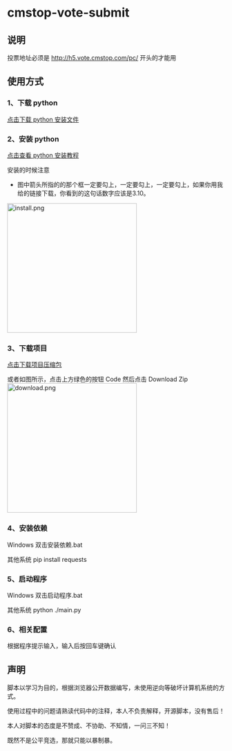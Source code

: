 # cmstop-vote-submit
## 说明
投票地址必须是 http://h5.vote.cmstop.com/pc/ 开头的才能用

## 使用方式

### 1、下载 python
[点击下载 python 安装文件](https://www.python.org/ftp/python/3.10.1/python-3.10.1-amd64.exe)

### 2、安装 python
[点击查看 python 安装教程](https://www.liaoxuefeng.com/wiki/1016959663602400/1016959856222624)

安装的时候注意
* 图中箭头所指的的那个框一定要勾上，一定要勾上，一定要勾上，如果你用我给的链接下载，你看到的这句话数字应该是3.10。
<img title="" src="https://user-images.githubusercontent.com/9925064/145348035-2833eab9-38b0-4f09-a5cd-3a4aca79801b.png" alt="install.png" height="300">


### 3、下载项目
[点击下载项目压缩包](https://codeload.github.com/CharlieJ0hn/cmstop-vote-submit/zip/refs/heads/main)

或者如图所示，点击上方绿色的按钮 Code 然后点击 Download Zip
<img title="" src="https://user-images.githubusercontent.com/9925064/145347941-5c298731-f9ca-411b-98e4-780a522539d4.png" alt="download.png" height="300">

### 4、安装依赖
Windows 双击安装依赖.bat

其他系统 pip install requests

### 5、启动程序
Windows 双击启动程序.bat

其他系统 python ./main.py

### 6、相关配置
根据程序提示输入，输入后按回车键确认

## 声明
脚本以学习为目的，根据浏览器公开数据编写，未使用逆向等破坏计算机系统的方式。

使用过程中的问题请熟读代码中的注释，本人不负责解释，开源脚本，没有售后！

本人对脚本的态度是不赞成、不协助、不知情，一问三不知！

既然不是公平竞选，那就只能以暴制暴。

